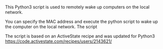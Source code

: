 This Python3 script is used to remotely wake up computers on the local network.

You can specify the MAC address and execute the python script to wake up the computer on the local network. The script

The script is based on an ActiveState recipe and was updated for Python3
https://code.activestate.com/recipes/users/2143621/
